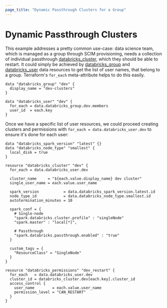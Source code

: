 ```yaml
---
page_title: "Dynamic Passthrough Clusters for a Group"
---
```


# Dynamic Passthrough Clusters

This example addresses a pretty common use-case: data science team, which is managed as a group through SCIM provisioning, needs a collection of individual passthrough [databricks_cluster](../resources/cluster.md), which they should be able to restart. It could simply be achieved by [databricks_group](../data-sources/group.md) and [databricks_user](../data-sources/user.md) data resources to get the list of user names, that belong to a group. Terraform's `for_each` meta-attribute helps to do this easily.

```hcl
data "databricks_group" "dev" {
  display_name = "dev-clusters"
}

data "databricks_user" "dev" {
  for_each = data.databricks_group.dev.members
  user_id  = each.key
}
```

Once we have a specific list of user resources, we could proceed creating clusters and permissions with `for_each = data.databricks_user.dev` to ensure it's done for each user:

```hcl
data "databricks_spark_version" "latest" {}
data "databricks_node_type" "smallest" {
  local_disk = true
}

resource "databricks_cluster" "dev" {
  for_each = data.databricks_user.dev

  cluster_name     = "${each.value.display_name} dev cluster"
  single_user_name = each.value.user_name

  spark_version           = data.databricks_spark_version.latest.id
  node_type_id            = data.databricks_node_type.smallest.id
  autotermination_minutes = 10

  spark_conf = {
    # Single-node
    "spark.databricks.cluster.profile" : "singleNode"
    "spark.master" : "local[*]",

    # Passthrough
    "spark.databricks.passthrough.enabled" : "true"
  }

  custom_tags = {
    "ResourceClass" = "SingleNode"
  }
}

resource "databricks_permissions" "dev_restart" {
  for_each   = data.databricks_user.dev
  cluster_id = databricks_cluster.dev[each.key].cluster_id
  access_control {
    user_name        = each.value.user_name
    permission_level = "CAN_RESTART"
  }
}
```

